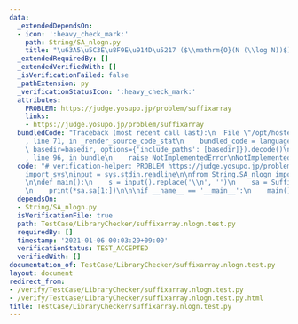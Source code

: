 ```yaml
---
data:
  _extendedDependsOn:
  - icon: ':heavy_check_mark:'
    path: String/SA_nlogn.py
    title: "\u63A5\u5C3E\u8F9E\u914D\u5217 ($\\mathrm{O}(N (\\log N))$)"
  _extendedRequiredBy: []
  _extendedVerifiedWith: []
  _isVerificationFailed: false
  _pathExtension: py
  _verificationStatusIcon: ':heavy_check_mark:'
  attributes:
    PROBLEM: https://judge.yosupo.jp/problem/suffixarray
    links:
    - https://judge.yosupo.jp/problem/suffixarray
  bundledCode: "Traceback (most recent call last):\n  File \"/opt/hostedtoolcache/Python/3.9.1/x64/lib/python3.9/site-packages/onlinejudge_verify/documentation/build.py\"\
    , line 71, in _render_source_code_stat\n    bundled_code = language.bundle(stat.path,\
    \ basedir=basedir, options={'include_paths': [basedir]}).decode()\n  File \"/opt/hostedtoolcache/Python/3.9.1/x64/lib/python3.9/site-packages/onlinejudge_verify/languages/python.py\"\
    , line 96, in bundle\n    raise NotImplementedError\nNotImplementedError\n"
  code: "# verification-helper: PROBLEM https://judge.yosupo.jp/problem/suffixarray\n\
    import sys\ninput = sys.stdin.readline\n\nfrom String.SA_nlogn import SuffixArray\n\
    \n\ndef main():\n    s = input().replace('\\n', '')\n    sa = SuffixArray(s)\n\
    \n    print(*sa.sa[1:])\n\n\nif __name__ == '__main__':\n    main()\n"
  dependsOn:
  - String/SA_nlogn.py
  isVerificationFile: true
  path: TestCase/LibraryChecker/suffixarray.nlogn.test.py
  requiredBy: []
  timestamp: '2021-01-06 00:03:29+09:00'
  verificationStatus: TEST_ACCEPTED
  verifiedWith: []
documentation_of: TestCase/LibraryChecker/suffixarray.nlogn.test.py
layout: document
redirect_from:
- /verify/TestCase/LibraryChecker/suffixarray.nlogn.test.py
- /verify/TestCase/LibraryChecker/suffixarray.nlogn.test.py.html
title: TestCase/LibraryChecker/suffixarray.nlogn.test.py
---
```

